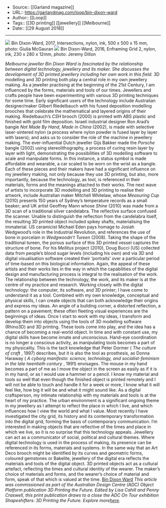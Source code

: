 ﻿
  * Source:: [[Garland magazine]]
  * URL:: https://garlandmag.com/loop/bin-dixon-ward
  * Author:: [[Loop]]
  * Tags:: [[3D printing]] [[jewellery]] [[Melbourne]]
  * Date:: [[29 August 2018]]


* * *
[![](https://garlandmag.com/wp-content/uploads/2018/08/Bin_Dixon-Ward_Intersection-1024x796.jpg)](https://garlandmag.com/wp-content/uploads/2018/08/Bin_Dixon-Ward_Intersection.jpg)
     Bin Dixon-Ward, 2017, Intersections, nylon, ink, 500 x 500 x 15 mm, photo: Giulia McGauran
[![](https://garlandmag.com/wp-content/uploads/2018/08/BDW-00007.jpg)](https://garlandmag.com/wp-content/uploads/2018/08/BDW-00007.jpg)
     Bin Dixon-Ward, 2016, Enframing Grid 2, nylon, ink, 230 x 280 x 12mm, photo: Jeremy Dillon
  

_Melbourne jeweller Bin Dixon Ward is fascinated by the relationship between digital technology, jewellery and its maker. She discusses the development of 3D printed jewellery including her own work in this field._
3D modelling and 3D printing both play a central role in my own jewellery making. As a jeweller practising at the beginning of the 21st Century, I am influenced by the forms, materials and tools of our times. Jewellers and crafts people have been experimenting with various 3D printing techniques for some time. Early significant users of the technology include Australian designer/maker Gilbert Riedelbauch with his fused deposition modelling brooches that celebrate the mathematical and layered origins of their making. Riedelbauch’s _CSH_ brooch (2000) is printed with ABS plastic and finished with gold film deposition. Israeli industrial designer Ron Arad’s bangle _Not Made By Hand, Made in China_ (2002), is made with selective laser-sintered nylon (a process where nylon powder is fused layer by layer with lasers); and asks us to consider the role of the machine in jewellery making. The ever-influential Dutch jeweller Gijs Bakker made the _Porsche_ bangle (2002) using stereolithography, a process of curing resin layer by layer with light, demonstrating the possibilities of 3D modelling software to scale and manipulate forms. In this instance, a status symbol is made affordable and wearable, a car scaled to be worn on the wrist as a bangle. Each of these pieces and their makers have had a significant influence on my jewellery making, not only because they use 3D printing, but also, more importantly, because the technology, as tool, is referenced in their materials, forms and the meanings attached to their works.
The next wave of artists to incorporate 3D modelling and 3D printing to realise their artwork, include Australian maker Mitchell Whitelaw, whose _Measuring Cup_ (2010) presents 150 years of Sydney’s temperature records as a small beaker; and UK artist Geoffrey Mann whose _Shine_ (2010) was made from a 3D scan of a traditional silver candelabra. The reflective surface confused the scanner. Unable to distinguish the reflection from the candelabra itself, the resulting 3D printed object included spikey shafts, materialising the immaterial. US ceramicist Michael Eden pays homage to Josiah Wedgwood’s role in the Industrial Revolution, and references the use of bone in porcelain in _Wedgwoodn’t Tureen_ (2008). Taking the shape of the traditional tureen, the porous surface of this 3D printed vessel captures the structure of bone. For his _Mellitus_ project (2010), Doug Bucci (US) collected data from people’s blood sugar levels (including his own) and via 3D and digital visualisation software created their ‘portraits’ over a particular period of time-based on this biological information. Again, the appeal of these artists and their works lies in the way in which the capabilities of the digital design and manufacturing process is integral to the realisation of the work.
The relationship between the technology, the work, and its maker is at the centre of my practice and research. Working closely with the digital technology: the computer, its software, and 3D printer; I have come to understand it as a tool. Combined with my own knowledge, conceptual and physical skills, I can create objects that can both acknowledge their origins and express my ideas.
An angle of a building corner, a distorted reflection, a pattern on a pavement; these often fleeting visual experiences are the beginnings of ideas. Once I start to work with my ideas, I transform and develop them into objects using the tools of 3D modelling software (Rhino3D) and 3D printing. These tools come into play, and the idea has a chance of becoming a real-world object.
In time and with constant use, my digital skills have become innate and unconscious. Hand-eye coordination is no longer a conscious activity, as manipulating tools becomes a part of my physicality. This is the tacit knowledge that Peter Dormer ( _The culture of craft_ , 1997) describes, but it is also the tool as prosthesis, as Donna Haraway ( _A cyborg manifesto: science, technology, and socialist-feminism in the late twentieth century_ , 1991) envisages. The mouse in my hand becomes a part of me as I move the object in the screen as easily as if it is in my hand, or as I would use a hammer or a pencil. I know my material and tools so well that even though the finished object is printed remotely and I will not be able to touch and handle it for a week or more, I know what it will feel like, how big it will be and what it might sound like. As a digital craftsperson, my intimate relationship with my materials and tools is at the heart of my practice.
The urban environment is a significant ongoing theme in my jewellery as I attempt to reflect the place in which I live, and which influences how I view the world and what I value. Most recently I have investigated the city grid, its history and its contemporary transformation into the digital grid, forming the basis of contemporary communication.
I’m interested in making objects that are reflective of the times and place in which we live, so it is no surprise that this technology appeals. Jewellery can act as a communicator of social, political and cultural themes. Where digital technology is used in the process of making, its presence can be referenced in its forms, materials and systems. In the same way that an Art Deco brooch might be identified by its curves and geometric forms, coloured gemstones or Bakelite, jewellery of the digital era reflects the materials and tools of the digital object. 3D printed objects act as a cultural artefact, reflecting the times and cultural identity of the wearer. The maker’s choice of materials and forms, and the wearer’s choice of material and form, speak of that which is valued at the time.
[Bin Dixon Ward](https://bindixon-ward.com)
 _This article was commissioned as part of the Australian Design Centre (ADC) Object Platform publication 3D Printing the Future. Edited by Lisa Cahill and Penny Craswell, this print publication draws to a close the ADC On Tour exhibition Shapeshifters: 3D Printing the Future. Explore more[here](https://australiandesigncentre.com/object-platform/)._
